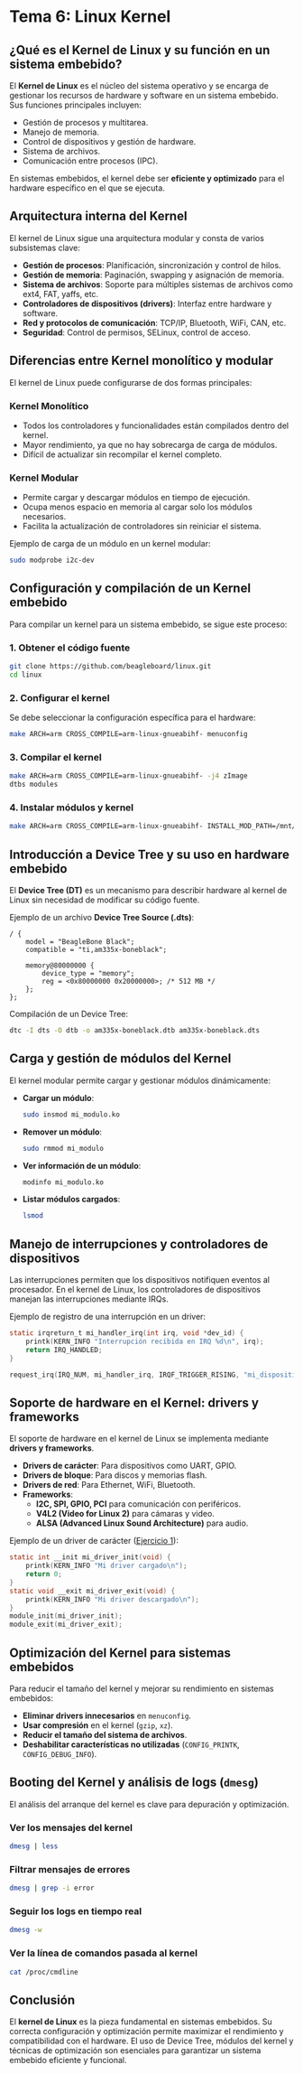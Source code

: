 # Tema 6: Linux Kernel

## ¿Qué es el Kernel de Linux y su función en un sistema embebido?
El **Kernel de Linux** es el núcleo del sistema operativo y se encarga de gestionar los recursos de hardware y software en un sistema embebido. Sus funciones principales incluyen:

- Gestión de procesos y multitarea.
- Manejo de memoria.
- Control de dispositivos y gestión de hardware.
- Sistema de archivos.
- Comunicación entre procesos (IPC).

En sistemas embebidos, el kernel debe ser **eficiente y optimizado** para el hardware específico en el que se ejecuta.

## Arquitectura interna del Kernel
El kernel de Linux sigue una arquitectura modular y consta de varios subsistemas clave:

- **Gestión de procesos**: Planificación, sincronización y control de hilos.
- **Gestión de memoria**: Paginación, swapping y asignación de memoria.
- **Sistema de archivos**: Soporte para múltiples sistemas de archivos como ext4, FAT, yaffs, etc.
- **Controladores de dispositivos (drivers)**: Interfaz entre hardware y software.
- **Red y protocolos de comunicación**: TCP/IP, Bluetooth, WiFi, CAN, etc.
- **Seguridad**: Control de permisos, SELinux, control de acceso.

## Diferencias entre Kernel monolítico y modular
El kernel de Linux puede configurarse de dos formas principales:

### Kernel Monolítico
- Todos los controladores y funcionalidades están compilados dentro del kernel.
- Mayor rendimiento, ya que no hay sobrecarga de carga de módulos.
- Difícil de actualizar sin recompilar el kernel completo.

### Kernel Modular
- Permite cargar y descargar módulos en tiempo de ejecución.
- Ocupa menos espacio en memoria al cargar solo los módulos necesarios.
- Facilita la actualización de controladores sin reiniciar el sistema.

Ejemplo de carga de un módulo en un kernel modular:
```bash
sudo modprobe i2c-dev
```

## Configuración y compilación de un Kernel embebido
Para compilar un kernel para un sistema embebido, se sigue este proceso:

### 1. Obtener el código fuente
```bash
git clone https://github.com/beagleboard/linux.git
cd linux
```

### 2. Configurar el kernel
Se debe seleccionar la configuración específica para el hardware:
```bash
make ARCH=arm CROSS_COMPILE=arm-linux-gnueabihf- menuconfig
```

### 3. Compilar el kernel
```bash
make ARCH=arm CROSS_COMPILE=arm-linux-gnueabihf- -j4 zImage
dtbs modules
```

### 4. Instalar módulos y kernel
```bash
make ARCH=arm CROSS_COMPILE=arm-linux-gnueabihf- INSTALL_MOD_PATH=/mnt/rootfs modules_install
```

## Introducción a Device Tree y su uso en hardware embebido
El **Device Tree (DT)** es un mecanismo para describir hardware al kernel de Linux sin necesidad de modificar su código fuente.

Ejemplo de un archivo **Device Tree Source (.dts)**:
```dts
/ {
    model = "BeagleBone Black";
    compatible = "ti,am335x-boneblack";

    memory@80000000 {
        device_type = "memory";
        reg = <0x80000000 0x20000000>; /* 512 MB */
    };
};
```

Compilación de un Device Tree:
```bash
dtc -I dts -O dtb -o am335x-boneblack.dtb am335x-boneblack.dts
```

## Carga y gestión de módulos del Kernel
El kernel modular permite cargar y gestionar módulos dinámicamente:

- **Cargar un módulo**:
  ```bash
  sudo insmod mi_modulo.ko
  ```
- **Remover un módulo**:
  ```bash
  sudo rmmod mi_modulo
  ```
- **Ver información de un módulo**:
  ```bash
  modinfo mi_modulo.ko
  ```
- **Listar módulos cargados**:
  ```bash
  lsmod
  ```

## Manejo de interrupciones y controladores de dispositivos
Las interrupciones permiten que los dispositivos notifiquen eventos al procesador. En el kernel de Linux, los controladores de dispositivos manejan las interrupciones mediante IRQs.

Ejemplo de registro de una interrupción en un driver:
```c
static irqreturn_t mi_handler_irq(int irq, void *dev_id) {
    printk(KERN_INFO "Interrupción recibida en IRQ %d\n", irq);
    return IRQ_HANDLED;
}

request_irq(IRQ_NUM, mi_handler_irq, IRQF_TRIGGER_RISING, "mi_dispositivo", NULL);
```

## Soporte de hardware en el Kernel: drivers y frameworks
El soporte de hardware en el kernel de Linux se implementa mediante **drivers y frameworks**.

- **Drivers de carácter**: Para dispositivos como UART, GPIO.
- **Drivers de bloque**: Para discos y memorias flash.
- **Drivers de red**: Para Ethernet, WiFi, Bluetooth.
- **Frameworks**:
  - **I2C, SPI, GPIO, PCI** para comunicación con periféricos.
  - **V4L2 (Video for Linux 2)** para cámaras y video.
  - **ALSA (Advanced Linux Sound Architecture)** para audio.

Ejemplo de un driver de carácter ([Ejercicio 1](./Ejemplo%201/hello_kernel.c)):
```c
static int __init mi_driver_init(void) {
    printk(KERN_INFO "Mi driver cargado\n");
    return 0;
}
static void __exit mi_driver_exit(void) {
    printk(KERN_INFO "Mi driver descargado\n");
}
module_init(mi_driver_init);
module_exit(mi_driver_exit);
```

## Optimización del Kernel para sistemas embebidos
Para reducir el tamaño del kernel y mejorar su rendimiento en sistemas embebidos:

- **Eliminar drivers innecesarios** en `menuconfig`.
- **Usar compresión** en el kernel (`gzip`, `xz`).
- **Reducir el tamaño del sistema de archivos**.
- **Deshabilitar características no utilizadas** (`CONFIG_PRINTK`, `CONFIG_DEBUG_INFO`).

## Booting del Kernel y análisis de logs (`dmesg`)
El análisis del arranque del kernel es clave para depuración y optimización.

### Ver los mensajes del kernel
```bash
dmesg | less
```

### Filtrar mensajes de errores
```bash
dmesg | grep -i error
```

### Seguir los logs en tiempo real
```bash
dmesg -w
```

### Ver la línea de comandos pasada al kernel
```bash
cat /proc/cmdline
```

## Conclusión
El **kernel de Linux** es la pieza fundamental en sistemas embebidos. Su correcta configuración y optimización permite maximizar el rendimiento y compatibilidad con el hardware. El uso de Device Tree, módulos del kernel y técnicas de optimización son esenciales para garantizar un sistema embebido eficiente y funcional.

